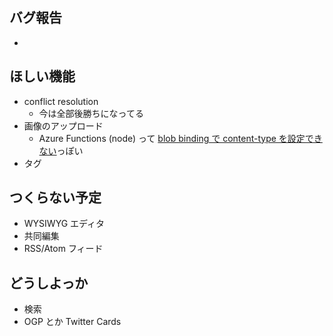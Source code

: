 ## バグ報告

-


## ほしい機能

- conflict resolution
    - 今は全部後勝ちになってる
- 画像のアップロード
    - Azure Functions (node) って [blob binding で content-type を設定できない](https://github.com/Azure/azure-functions-host/issues/364)っぽい
- タグ


## つくらない予定

- WYSIWYG エディタ
- 共同編集
- RSS/Atom フィード


## どうしよっか

- 検索
- OGP とか Twitter Cards
